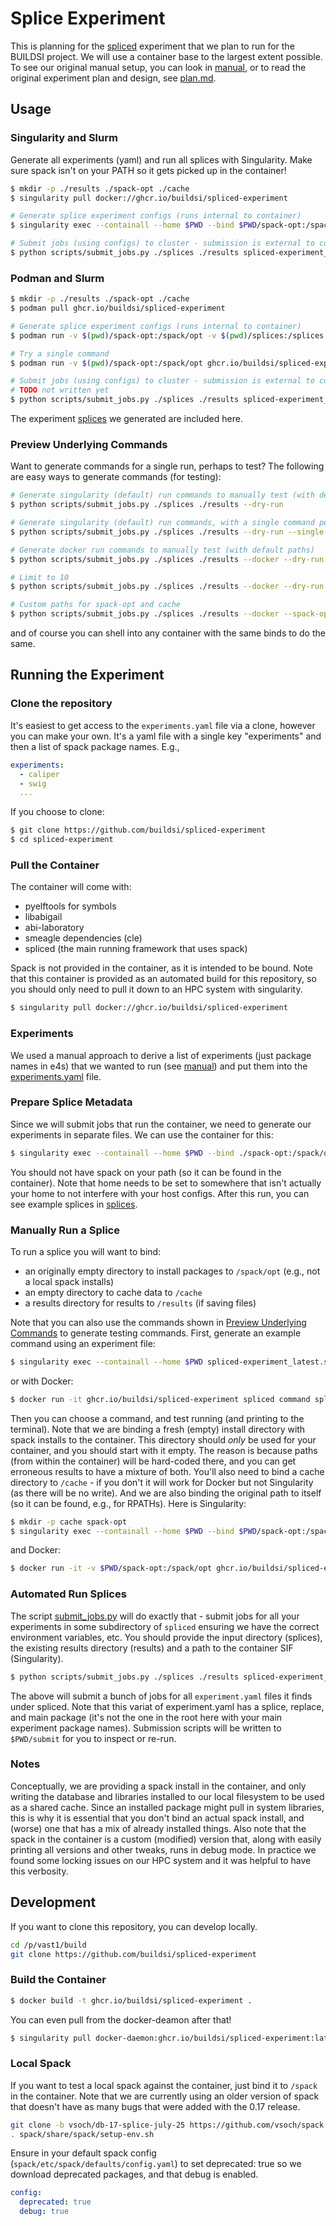 # Splice Experiment

This is planning for the [spliced](https://github.com/buildsi/spliced) experiment
that we plan to run for the BUILDSI project. We will use a container base to the largest extent possible.
To see our original manual setup, you can look in [manual](manual), or to read the original
experiment plan and design, see [plan.md](plan.md).

## Usage

### Singularity and Slurm

Generate all experiments (yaml) and run all splices with Singularity. Make sure spack isn't on your PATH
so it gets picked up in the container!

```bash
$ mkdir -p ./results ./spack-opt ./cache
$ singularity pull docker://ghcr.io/buildsi/spliced-experiment

# Generate splice experiment configs (runs internal to container)
$ singularity exec --containall --home $PWD --bind $PWD/spack-opt:/spack/opt spliced-experiment_latest.sif spack python /code/scripts/generate_experiments.py splices/

# Submit jobs (using configs) to cluster - submission is external to container, runs with container
$ python scripts/submit_jobs.py ./splices ./results spliced-experiment_latest.sif --spack-opt spack-opt --cache cache
```

### Podman and Slurm

```bash
$ mkdir -p ./results ./spack-opt ./cache
$ podman pull ghcr.io/buildsi/spliced-experiment

# Generate splice experiment configs (runs internal to container)
$ podman run -v $(pwd)/spack-opt:/spack/opt -v $(pwd)/splices:/splices ghcr.op/buildsi/spliced-experiment spack python /code/scripts/generate_experiments.py /splices

# Try a single command
$ podman run -v $(pwd)/spack-opt:/spack/opt ghcr.io/buildsi/spliced-experiment spliced splice --package swig@fortran --splice pcre --runner spack --replace pcre --experiment experiment

# Submit jobs (using configs) to cluster - submission is external to container, runs with container
# TODO not written yet
$ python scripts/submit_jobs.py ./splices ./results spliced-experiment_latest.sif --spack-opt spack-opt --cache cache
```


The experiment [splices](splices) we generated are included here.

### Preview Underlying Commands

Want to generate commands for a single run, perhaps to test? The following are easy ways to generate commands (for testing):

```bash
# Generate singularity (default) run commands to manually test (with default paths)
$ python scripts/submit_jobs.py ./splices ./results --dry-run

# Generate singularity (default) run commands, with a single command per package (e.g., to time)
$ python scripts/submit_jobs.py ./splices ./results --dry-run --single

# Generate docker run commands to manually test (with default paths)
$ python scripts/submit_jobs.py ./splices ./results --docker --dry-run

# Limit to 10
$ python scripts/submit_jobs.py ./splices ./results --docker --dry-run -N 10

# Custom paths for spack-opt and cache
$ python scripts/submit_jobs.py ./splices ./results --docker --spack-opt ./spack-opt --cache ./cache --dry-run
```

and of course you can shell into any container with the same binds to do the same.


## Running the Experiment

### Clone the repository

It's easiest to get access to the `experiments.yaml` file via a clone, however you
can make your own. It's a yaml file with a single key "experiments" and then a list
of spack package names. E.g.,

```yaml
experiments:
  - caliper
  - swig
  ...
```

If you choose to clone:

```bash
$ git clone https://github.com/buildsi/spliced-experiment
$ cd spliced-experiment
```

### Pull the Container

The container will come with:

 - pyelftools for symbols
 - libabigail
 - abi-laboratory
 - smeagle dependencies (cle)
 - spliced (the main running framework that uses spack)
 
Spack is not provided in the container, as it is intended to be bound. Note that this
container is provided as an automated build for this repository, so you should only need to pull
it down to an HPC system with singularity.

```bash
$ singularity pull docker://ghcr.io/buildsi/spliced-experiment
```

### Experiments

We used a manual approach to derive a list of experiments (just package names in e4s)
that we wanted to run (see [manual](manual)) and put them into the [experiments.yaml](experiments.yaml)
file.

### Prepare Splice Metadata

Since we will submit jobs that run the container, we need to generate our experiments
in separate files. We can use the container for this:

```bash
$ singularity exec --containall --home $PWD --bind ./spack-opt:/spack/opt spliced-experiment_latest.sif spack python /code/scripts/generate_experiments.py splices/
```

You should not have spack on your path (so it can be found in the container).
Note that home needs to be set to somewhere that isn't actually your home to not interfere with your host configs.
After this run, you can see example splices in [splices](splices).


### Manually Run a Splice

To run a splice you will want to bind:

 - an originally empty directory to install packages to `/spack/opt` (e.g., not a local spack installs)
 - an empty directory to cache data to `/cache`
 - a results directory for results to `/results` (if saving files)

Note that you can also use the commands shown in [Preview Underlying Commands](#preview-underlying-commands) to generate testing commands. First, generate an example command using an experiment file:

```bash
$ singularity exec --containall --home $PWD spliced-experiment_latest.sif spliced command splices/swig/pcre/pcre/experiment.yaml
```

or with Docker:

```bash
$ docker run -it ghcr.io/buildsi/spliced-experiment spliced command splices/swig/pcre/pcre/experiment.yaml
```

Then you can choose a command, and test running (and printing to the terminal).  Note that we are binding a fresh (empty) install directory with spack installs to the container. This directory should *only* be used for your container, and you should start with it empty. The reason is because paths (from within the container) will be hard-coded there, and you can get erroneous results to have a mixture of both. You'll also need to bind a cache directory to `/cache` - if you don't it will work for Docker but not Singularity (as there will be no write). And we are also binding the original path to itself (so it can be found, e.g., for RPATHs).  Here is Singularity:

```bash
$ mkdir -p cache spack-opt
$ singularity exec --containall --home $PWD --bind $PWD/spack-opt:/spack/opt --bind $PWD/cache:/cache spliced-experiment_latest.sif spliced splice --package swig@1.3.40 --splice pcre --runner spack --replace pcre --experiment experiment
```

and Docker:

```bash
$ docker run -it -v $PWD/spack-opt:/spack/opt ghcr.io/buildsi/spliced-experiment spliced splice --package swig@1.3.40 --splice pcre --runner spack --replace pcre --experiment experiment
```

### Automated Run Splices

The script [submit_jobs.py](scripts/submit_jobs.py) will do exactly that - submit jobs for all your experiments in some subdirectory of `spliced` ensuring we have the correct environment variables, etc. You should provide the input directory (splices), the existing results directory (results) and a path to the container SIF (Singularity).

```bash
$ python scripts/submit_jobs.py ./splices ./results spliced-experiment_latest.sif --spack-opt spack-opt --cache cache
```

The above will submit a bunch of jobs for all `experiment.yaml` files it finds under spliced. Note that this variat of experiment.yaml has a splice, replace, and main package (it's not the one in the root here with your main experiment package names). Submission scripts will be written to `$PWD/submit` for you to inspect or re-run.


### Notes

Conceptually, we are providing a spack install in the container, and only writing the database and libraries installed to our local filesystem to be used as a shared cache. Since an installed package might pull in system libraries, this is why it is essential that you don't bind an actual spack install, and (worse) one that has a mix of already installed things. Also note that the spack in the container is a custom (modified) version that, along with easily printing all versions and other tweaks, runs in debug mode. In practice we found some locking issues on our HPC system and it was helpful to have this verbosity.

## Development

If you want to clone this repository, you can develop locally.

```bash
cd /p/vast1/build
git clone https://github.com/buildsi/spliced-experiment
```

### Build the Container

```bash
$ docker build -t ghcr.io/buildsi/spliced-experiment .
```

You can even pull from the docker-deamon after that!

```bash
$ singularity pull docker-daemon:ghcr.io/buildsi/spliced-experiment:latest
```

### Local Spack

If you want to test a local spack against the container, just bind it to `/spack` in the container.
Note that we are currently using an older version of spack that doesn't have as many bugs
that were added with the 0.17 release.

```bash
git clone -b vsoch/db-17-splice-july-25 https://github.com/vsoch/spack
. spack/share/spack/setup-env.sh 
```

Ensure in your default spack config (`spack/etc/spack/defaults/config.yaml`) to set deprecated: true so we download deprecated packages, and that debug is enabled.

```yaml
config:
  deprecated: true
  debug: true
```

